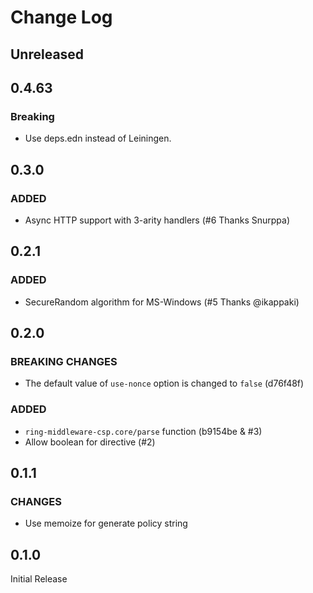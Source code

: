 # Change Log
## Unreleased

## 0.4.63
### Breaking
- Use deps.edn instead of Leiningen.

## 0.3.0
### ADDED
- Async HTTP support with 3-arity handlers (#6 Thanks Snurppa)

## 0.2.1
### ADDED
- SecureRandom algorithm for MS-Windows (#5 Thanks @ikappaki)

## 0.2.0
### BREAKING CHANGES
- The default value of `use-nonce` option is changed to `false` (d76f48f)

### ADDED
- `ring-middleware-csp.core/parse` function (b9154be & #3)
- Allow boolean for directive (#2)

## 0.1.1
### CHANGES
- Use memoize for generate policy string

## 0.1.0
Initial Release
